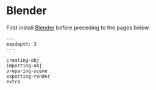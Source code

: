 <!---
title: Blender
path: /buildtheearth/rendering/blender
version: 1.0.0
authors:
    - @VapoR
--->
# Blender

First install [Blender](https://www.blender.org/) before preceding to the pages below.
```{toctree}
---
maxdepth: 3
---

creating-obj
importing-obj
preparing-scene
exporting-render
extra
```